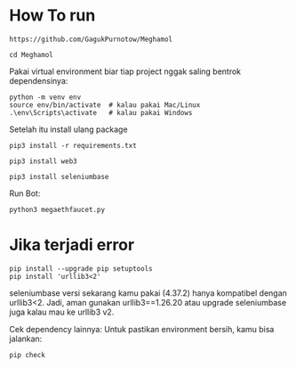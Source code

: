 # How To run

```
https://github.com/GagukPurnotow/Meghamol
```
```
cd Meghamol
```

Pakai virtual environment biar tiap project nggak saling bentrok dependensinya:
```
python -m venv env
source env/bin/activate  # kalau pakai Mac/Linux
.\env\Scripts\activate   # kalau pakai Windows
```

Setelah itu install ulang package

```
pip3 install -r requirements.txt
```
```
pip3 install web3
```
```
pip3 install seleniumbase
```

Run Bot:
```
python3 megaethfaucet.py
```

# Jika terjadi error

```
pip install --upgrade pip setuptools
pip install 'urllib3<2'
```
seleniumbase versi sekarang kamu pakai (4.37.2) hanya kompatibel dengan urllib3<2.
Jadi, aman gunakan urllib3==1.26.20 atau upgrade seleniumbase juga kalau mau ke urllib3 v2.

Cek dependency lainnya: Untuk pastikan environment bersih, kamu bisa jalankan:

```
pip check
```
